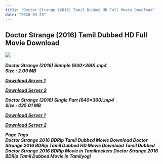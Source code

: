 ```yaml
---
title: "Doctor Strange (2016) Tamil Dubbed HD Full Movie Download"
date: "2020-03-25"
---
```


## Doctor Strange (2016) Tamil Dubbed HD Full Movie Download

![](https://images.moviebuff.com/db9cdf6e-92b7-4f61-8d4c-1264dac332cb?w=1000) 

_**Doctor Strange (2016) Sample (640×360).mp4  
Size : 2.09 MB**_

[_**Download Server 1**_](http://b2.wetransfer.vip/files/Tamil{fd620c6e78cfff08ebfb4d2d3131a235617ba7e0206610644c5f25f325d4dc51}20Dubbed{fd620c6e78cfff08ebfb4d2d3131a235617ba7e0206610644c5f25f325d4dc51}20Movies/Tamil{fd620c6e78cfff08ebfb4d2d3131a235617ba7e0206610644c5f25f325d4dc51}20Recent{fd620c6e78cfff08ebfb4d2d3131a235617ba7e0206610644c5f25f325d4dc51}20Dubbed{fd620c6e78cfff08ebfb4d2d3131a235617ba7e0206610644c5f25f325d4dc51}20Movies/Doctor{fd620c6e78cfff08ebfb4d2d3131a235617ba7e0206610644c5f25f325d4dc51}20Strange{fd620c6e78cfff08ebfb4d2d3131a235617ba7e0206610644c5f25f325d4dc51}20(2016)/Doctor{fd620c6e78cfff08ebfb4d2d3131a235617ba7e0206610644c5f25f325d4dc51}20Strange{fd620c6e78cfff08ebfb4d2d3131a235617ba7e0206610644c5f25f325d4dc51}20(2016){fd620c6e78cfff08ebfb4d2d3131a235617ba7e0206610644c5f25f325d4dc51}20BDRip/Doctor{fd620c6e78cfff08ebfb4d2d3131a235617ba7e0206610644c5f25f325d4dc51}20Strange{fd620c6e78cfff08ebfb4d2d3131a235617ba7e0206610644c5f25f325d4dc51}20(2016){fd620c6e78cfff08ebfb4d2d3131a235617ba7e0206610644c5f25f325d4dc51}20Sample{fd620c6e78cfff08ebfb4d2d3131a235617ba7e0206610644c5f25f325d4dc51}20(640x360).mp4)

[_**Download Server 2**_](http://b2.wetransfer.vip/files/Tamil{fd620c6e78cfff08ebfb4d2d3131a235617ba7e0206610644c5f25f325d4dc51}20Dubbed{fd620c6e78cfff08ebfb4d2d3131a235617ba7e0206610644c5f25f325d4dc51}20Movies/Tamil{fd620c6e78cfff08ebfb4d2d3131a235617ba7e0206610644c5f25f325d4dc51}20Recent{fd620c6e78cfff08ebfb4d2d3131a235617ba7e0206610644c5f25f325d4dc51}20Dubbed{fd620c6e78cfff08ebfb4d2d3131a235617ba7e0206610644c5f25f325d4dc51}20Movies/Doctor{fd620c6e78cfff08ebfb4d2d3131a235617ba7e0206610644c5f25f325d4dc51}20Strange{fd620c6e78cfff08ebfb4d2d3131a235617ba7e0206610644c5f25f325d4dc51}20(2016)/Doctor{fd620c6e78cfff08ebfb4d2d3131a235617ba7e0206610644c5f25f325d4dc51}20Strange{fd620c6e78cfff08ebfb4d2d3131a235617ba7e0206610644c5f25f325d4dc51}20(2016){fd620c6e78cfff08ebfb4d2d3131a235617ba7e0206610644c5f25f325d4dc51}20BDRip/Doctor{fd620c6e78cfff08ebfb4d2d3131a235617ba7e0206610644c5f25f325d4dc51}20Strange{fd620c6e78cfff08ebfb4d2d3131a235617ba7e0206610644c5f25f325d4dc51}20(2016){fd620c6e78cfff08ebfb4d2d3131a235617ba7e0206610644c5f25f325d4dc51}20Sample{fd620c6e78cfff08ebfb4d2d3131a235617ba7e0206610644c5f25f325d4dc51}20(640x360).mp4)

_**Doctor Strange (2016) Single Part (640×360).mp4  
Size : 425.01 MB**_

[_**Download Server 1**_](http://b2.wetransfer.vip/files/Tamil{fd620c6e78cfff08ebfb4d2d3131a235617ba7e0206610644c5f25f325d4dc51}20Dubbed{fd620c6e78cfff08ebfb4d2d3131a235617ba7e0206610644c5f25f325d4dc51}20Movies/Tamil{fd620c6e78cfff08ebfb4d2d3131a235617ba7e0206610644c5f25f325d4dc51}20Recent{fd620c6e78cfff08ebfb4d2d3131a235617ba7e0206610644c5f25f325d4dc51}20Dubbed{fd620c6e78cfff08ebfb4d2d3131a235617ba7e0206610644c5f25f325d4dc51}20Movies/Doctor{fd620c6e78cfff08ebfb4d2d3131a235617ba7e0206610644c5f25f325d4dc51}20Strange{fd620c6e78cfff08ebfb4d2d3131a235617ba7e0206610644c5f25f325d4dc51}20(2016)/Doctor{fd620c6e78cfff08ebfb4d2d3131a235617ba7e0206610644c5f25f325d4dc51}20Strange{fd620c6e78cfff08ebfb4d2d3131a235617ba7e0206610644c5f25f325d4dc51}20(2016){fd620c6e78cfff08ebfb4d2d3131a235617ba7e0206610644c5f25f325d4dc51}20BDRip/Doctor{fd620c6e78cfff08ebfb4d2d3131a235617ba7e0206610644c5f25f325d4dc51}20Strange{fd620c6e78cfff08ebfb4d2d3131a235617ba7e0206610644c5f25f325d4dc51}20(2016){fd620c6e78cfff08ebfb4d2d3131a235617ba7e0206610644c5f25f325d4dc51}20Single{fd620c6e78cfff08ebfb4d2d3131a235617ba7e0206610644c5f25f325d4dc51}20Part{fd620c6e78cfff08ebfb4d2d3131a235617ba7e0206610644c5f25f325d4dc51}20(640x360).mp4)

[_**Download Server 2**_](http://b2.wetransfer.vip/files/Tamil{fd620c6e78cfff08ebfb4d2d3131a235617ba7e0206610644c5f25f325d4dc51}20Dubbed{fd620c6e78cfff08ebfb4d2d3131a235617ba7e0206610644c5f25f325d4dc51}20Movies/Tamil{fd620c6e78cfff08ebfb4d2d3131a235617ba7e0206610644c5f25f325d4dc51}20Recent{fd620c6e78cfff08ebfb4d2d3131a235617ba7e0206610644c5f25f325d4dc51}20Dubbed{fd620c6e78cfff08ebfb4d2d3131a235617ba7e0206610644c5f25f325d4dc51}20Movies/Doctor{fd620c6e78cfff08ebfb4d2d3131a235617ba7e0206610644c5f25f325d4dc51}20Strange{fd620c6e78cfff08ebfb4d2d3131a235617ba7e0206610644c5f25f325d4dc51}20(2016)/Doctor{fd620c6e78cfff08ebfb4d2d3131a235617ba7e0206610644c5f25f325d4dc51}20Strange{fd620c6e78cfff08ebfb4d2d3131a235617ba7e0206610644c5f25f325d4dc51}20(2016){fd620c6e78cfff08ebfb4d2d3131a235617ba7e0206610644c5f25f325d4dc51}20BDRip/Doctor{fd620c6e78cfff08ebfb4d2d3131a235617ba7e0206610644c5f25f325d4dc51}20Strange{fd620c6e78cfff08ebfb4d2d3131a235617ba7e0206610644c5f25f325d4dc51}20(2016){fd620c6e78cfff08ebfb4d2d3131a235617ba7e0206610644c5f25f325d4dc51}20Single{fd620c6e78cfff08ebfb4d2d3131a235617ba7e0206610644c5f25f325d4dc51}20Part{fd620c6e78cfff08ebfb4d2d3131a235617ba7e0206610644c5f25f325d4dc51}20(640x360).mp4)

_**Page Tags  
Doctor Strange 2016 BDRip Tamil Dubbed Movie Download Doctor Strange 2016 BDRip Tamil Dubbed HD Movie Download Tamil Dubbed Doctor Strange 2016 BDRip Movie in Tamilrockers Doctor Strange 2016 BDRip Tamil Dubbed Movie in Tamilyogi**_
